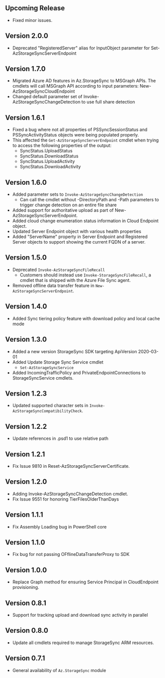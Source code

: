 <!--
    Please leave this section at the top of the change log.

    Changes for the upcoming release should go under the section titled "Upcoming Release", and should adhere to the following format:

    ## Upcoming Release
    * Overview of change #1
        - Additional information about change #1
    * Overview of change #2
        - Additional information about change #2
        - Additional information about change #2
    * Overview of change #3
    * Overview of change #4
        - Additional information about change #4

    ## YYYY.MM.DD - Version X.Y.Z (Previous Release)
    * Overview of change #1
        - Additional information about change #1
-->
## Upcoming Release
* Fixed minor issues.

## Version 2.0.0
* Deprecated "RegisteredServer" alias for InputObject parameter for Set-AzStorageSyncServerEndpoint

## Version 1.7.0
* Migrated Azure AD features in Az.StorageSync to MSGraph APIs. The cmdlets will call MSGraph API according to input parameters: New-AzStorageSyncCloudEndpoint
* Changed default parameter set of Invoke-AzStorageSyncChangeDetection to use full share detection

## Version 1.6.1
* Fixed a bug where not all properties of PSSyncSessionStatus and PSSyncActivityStatus objects were being populated properly.
* This affected the `Get-AzStorageSyncServerEndpoint` cmdlet when trying to access the following properties of the output:
    - SyncStatus.UploadStatus
    - SyncStatus.DownloadStatus
    - SyncStatus.UploadActivity
    - SyncStatus.DownloadActivity

## Version 1.6.0
* Added parameter sets to `Invoke-AzStorageSyncChangeDetection`
    - Can call the cmdlet without -DirectoryPath and -Path parameters to trigger change detection on an entire file share
* Added support for authoritative upload as part of New-AzStorageSyncServerEndpoint.
* Added cloud change enumeration status information in Cloud Endpoint object.
* Updated Server Endpoint object with various health properties
* Added "ServerName" property in Server Endpoint and Registered Server objects to support showing the current FQDN of a server.

## Version 1.5.0
* Deprecated `Invoke-AzStorageSyncFileRecall`
    - Customers should instead use `Invoke-StorageSyncFileRecall`, a cmdlet that is shipped with the Azure File Sync agent.
* Removed offline data transfer feature in `New-AzStorageSyncServerEndpoint`.

## Version 1.4.0
* Added Sync tiering policy feature with download policy and local cache mode

## Version 1.3.0
* Added a new version StorageSync SDK targeting ApiVersion 2020-03-01
* Added Update Storage Sync Service cmdlet
    - `Set-AzStorageSyncService`
* Added IncomingTrafficPolicy and PrivateEndpointConnections to StorageSyncService cmdlets.

## Version 1.2.3
* Updated supported character sets in `Invoke-AzStorageSyncCompatibilityCheck`.

## Version 1.2.2
* Update references in .psd1 to use relative path

## Version 1.2.1

* Fix Issue 9810 in Reset-AzStorageSyncServerCertificate.

## Version 1.2.0
* Adding Invoke-AzStorageSyncChangeDetection cmdlet.
* Fix Issue 9551 for honoring TierFilesOlderThanDays

## Version 1.1.1
* Fix Assembly Loading bug in PowerShell core

## Version 1.1.0
* Fix bug for not passing OFflineDataTransferProxy to SDK

## Version 1.0.0
* Replace Graph method for ensuring Service Principal in CloudEndpoint provisioning.

## Version 0.8.1
* Support for tracking upload and download sync activity in parallel

## Version 0.8.0
* Update all cmdlets required to manage StorageSync ARM resources.

## Version 0.7.1
* General availability of `Az.StorageSync` module
